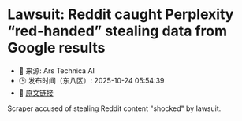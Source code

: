 # Lawsuit: Reddit caught Perplexity “red-handed” stealing data from Google results
- 📅 来源: Ars Technica AI
- 🕒 发布时间（东八区）: 2025-10-24 05:54:39
- 🔗 [原文链接](https://arstechnica.com/tech-policy/2025/10/reddit-sues-to-block-perplexity-from-scraping-google-search-results/)

Scraper accused of stealing Reddit content "shocked" by lawsuit.